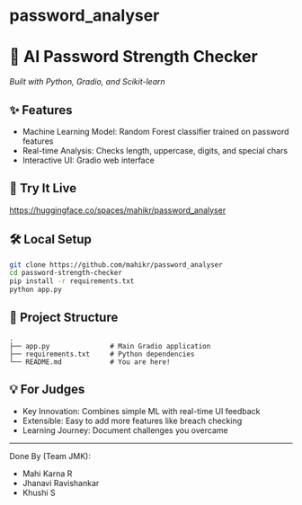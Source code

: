 # password_analyser
# 🔐 AI Password Strength Checker  
*Built with Python, Gradio, and Scikit-learn*  

## ✨ Features  
- Machine Learning Model: Random Forest classifier trained on password features  
- Real-time Analysis: Checks length, uppercase, digits, and special chars  
- Interactive UI: Gradio web interface  

## 🚀 Try It Live  
https://huggingface.co/spaces/mahikr/password_analyser

## 🛠️ Local Setup  
```bash
git clone https://github.com/mahikr/password_analyser
cd password-strength-checker
pip install -r requirements.txt
python app.py
```
## 📂 Project Structure  
```
.
├── app.py               # Main Gradio application
├── requirements.txt     # Python dependencies
└── README.md            # You are here!
```

## 💡 For Judges  
- Key Innovation: Combines simple ML with real-time UI feedback  
- Extensible: Easy to add more features like breach checking  
- Learning Journey: Document challenges you overcame  

---
Done By (Team JMK):
- Mahi Karna R
- Jhanavi Ravishankar
- Khushi S
